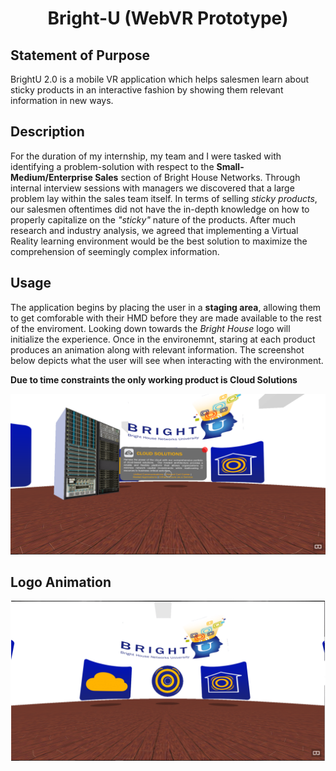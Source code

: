 <h1 align="center">Bright-U (WebVR Prototype)</h1>

## Statement of Purpose
BrightU 2.0 is a mobile VR application which helps salesmen learn about sticky products in an interactive fashion by showing them relevant information in new ways.

## Description
For the duration of my internship, my team and I were tasked with identifying a problem-solution with respect to the **Small-Medium/Enterprise Sales** section of Bright House Networks. Through internal interview sessions with managers we discovered that a large problem lay within the sales team itself. In terms of selling _sticky products_, our salesmen oftentimes did not have the in-depth knowledge on how to properly capitalize on the _"sticky"_ nature of the products. After much research and industry analysis, we agreed that implementing a Virtual Reality learning environment would be the best solution to maximize the comprehension of seemingly complex information. 


## Usage
The application begins by placing the user in a **staging area**, allowing them to get comforable with their HMD before they are made available to the rest of the enviroment. Looking down towards the _Bright House_ logo will initialize the experience. Once in the environemnt, staring at each product produces an animation along with relevant information. The screenshot below depicts what the user will see when interacting with the environment.

**Due to time constraints the only working product is Cloud Solutions**

![](/Screenshots/server.PNG?raw=true "Cloud Information")

## Logo Animation
![](/Screenshots/rotation.gif?raw=true "Cloud Information")
